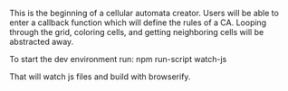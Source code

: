 This is the beginning of a cellular automata creator. Users will be able to enter a callback function which will define the rules of a CA.
Looping through the grid, coloring cells, and getting neighboring cells will be abstracted away.

To start the dev environment run:
    npm run-script watch-js

That will watch js files and build with browserify.

